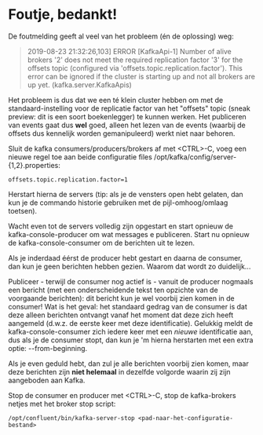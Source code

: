 # Foutje, bedankt!

De foutmelding geeft al veel van het probleem (én de oplossing) weg:


> 2019-08-23 21:32:26,103] ERROR [KafkaApi-1] Number of alive brokers '2' does not meet the required replication factor '3' for the offsets topic (configured via 'offsets.topic.replication.factor'). This error can be ignored if the cluster is starting up and not all brokers are up yet. (kafka.server.KafkaApis)

Het probleem is dus dat we een té klein cluster hebben om met de standaard-instelling voor de replicatie factor van het "offsets" topic (sneak preview: dit is een soort boekenlegger) te kunnen werken.
Het publiceren van events gaat dus __wel__ goed, alleen het lezen van de events (waarbij de offsets dus kennelijk worden gemanipuleerd) werkt niet naar behoren.

Sluit de kafka consumers/producers/brokers af met \<CTRL\>-C, voeg een nieuwe regel toe aan beide configuratie files /opt/kafka/config/server-{1,2}.properties:

```
offsets.topic.replication.factor=1
```
Herstart hierna de servers (tip: als je de vensters open hebt gelaten, dan kun je de commando historie gebruiken met de pijl-omhoog/omlaag toetsen).

Wacht even tot de servers volledig zijn opgestart en start opnieuw de kafka-console-producer om wat messages e publiceren.
Start nu opnieuw de kafka-console-consumer om de berichten uit te lezen.

Als je inderdaad éérst de producer hebt gestart en daarna de consumer, dan kun je geen berichten hebben gezien. Waarom dat wordt zo duidelijk...

Publiceer - terwijl de consumer nog actief is - vanuit de producer nogmaals een bericht (met een onderscheidende tekst ten opzichte van de voorgaande berichten): dit bericht kun je wel voorbij zien komen in de consumer!
Wat is het geval: het standaard gedrag van de consumer is dat deze alleen berichten ontvangt vanaf het moment dat deze zich heeft aangemeld (d.w.z. de eerste keer met deze identificatie).
Gelukkig meldt de kafka-console-consumer zich iedere keer met een _nieuwe_ identificatie aan, dus als je de consumer stopt, dan kun je 'm hierna herstarten met een extra optie: --from-beginning.

Als je even geduld hebt, dan zul je alle berichten voorbij zien komen, maar deze berichten zijn __niet helemaal__ in dezelfde volgorde waarin zij zijn aangeboden aan Kafka.

Stop de consumer en producer met \<CTRL\>-C, stop de kafka-brokers netjes met het broker stop script:
```
/opt/confluent/bin/kafka-server-stop <pad-naar-het-configuratie-bestand>
```
